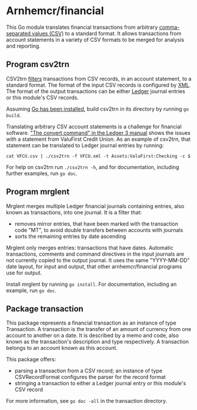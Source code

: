 # Arnhemcr/financial

This Go module translates financial transactions 
from arbitrary [comma-separated values (CSV)] to a standard format.
It allows transactions from account statements in a variety of CSV formats
to be merged for analysis and reporting.

## Program csv2trn

CSV2trn [filters] transactions from CSV records, in an account statement, to a standard format.
The format of the input CSV records is configured by [XML].
The format of the output transactions can be
either [Ledger] journal entries or this module's CSV records.

Assuming [Go has been installed], build csv2trn in its directory by running `go build`.

Translating arbitrary CSV account statements is a challenge for financial software.
["The convert command" in the Ledger 3 manual] shows the issues
with a statement from ValuFirst Credit Union.
As an example of csv2trn, that statement can be translated to Ledger journal entries
by running:
```
cat VFCU.csv | ./csv2trn -f VFCU.xml -t Assets:ValuFirst:Checking -c $
```
For help on csv2trn run `./csv2trn -h`,
and for documentation, including further examples, run `go doc`.

## Program mrglent

Mrglent merges multiple Ledger financial journals containing entries,
also known as transactions, into one journal. It is a filter that:
  - removes mirror entries, that have been marked with the transaction code "MT",
    to avoid double transfers between accounts with journals
  - sorts the remaining entries by date ascending

Mrglent only merges entries: transactions that have dates.
Automatic transactions, comments and command directives in the input journals
are not currently copied to the output journal.
It uses the same "YYYY-MM-DD" date layout, for input and output,
that other arnhemcr/financial programs use for output.

Install mrglent by running `go install`.
For documentation, including an example, run `go doc`.

## Package transaction

This package represents a financial transaction as an instance of type Transaction.
A transaction is the transfer of an amount of currency from one account to another on a date.
It is described by a memo and code,
also known as the transaction's description and type respectively.
A transaction belongs to an account known as this account.

This package offers:

 - parsing a transaction from a CSV record;
   an instance of type CSVRecordFormat configures the parser for the record format
 - stringing a transaction to either a Ledger journal entry or this module's CSV record

For more information, see `go doc -all` in the transaction directory.

[comma-separated values (CSV)]: https://en.wikipedia.org/wiki/Comma-separated_values
[filters]: https://en.wikipedia.org/wiki/Filter_(software)
[Go has been installed]: https://go.dev/doc/install
[Ledger]: https://en.wikipedia.org/wiki/Ledger_(software)
["The convert command" in the Ledger 3 manual]: https://ledger-cli.org/doc/ledger3.html#The-convert-command
[XML]: https://en.wikipedia.org/wiki/XML
